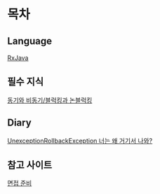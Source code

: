 # 목차 
## Language
[RxJava](./RxJava/RxJava.md)

## 필수 지식 
[동기와 비동기/블럭킹과 논블럭킹](https://musma.github.io/2019/04/17/blocking-and-synchronous.html)

## Diary
[UnexceptionRollbackException 너는 왜 거기서 나와?](./diary/UnexceptionRollbackException-211231.md)

## 참고 사이트
[면접 준비](https://github.com/JaeYeopHan/Interview_Question_for_Beginner)  